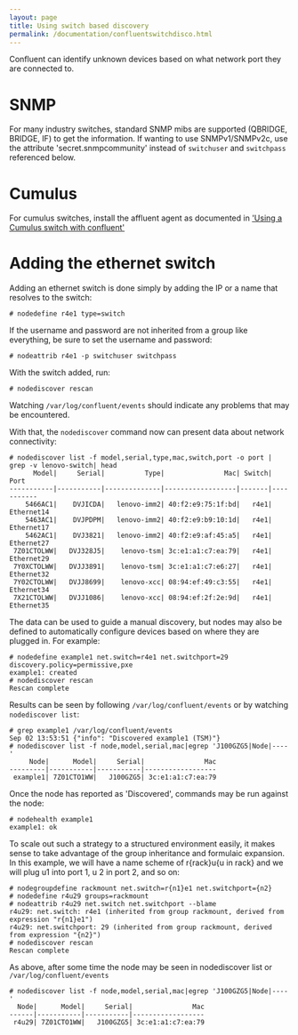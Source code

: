 ```yaml
---
layout: page
title: Using switch based discovery
permalink: /documentation/confluentswitchdisco.html
---
```


Confluent can identify unknown devices based on what network port they are connected to.

# SNMP
For many industry switches, standard SNMP mibs are supported (QBRIDGE, BRIDGE, IF) to get the information.  If wanting to use SNMPv1/SNMPv2c, use the
attribute 'secret.snmpcommunity' instead of `switchuser` and `switchpass` referenced below.

# Cumulus
For cumulus switches, install the affluent agent as documented in ['Using a Cumulus switch with confluent']({{site.baseurl}}/documentation/confluentcumulus.html)

# Adding the ethernet switch

Adding an ethernet switch is done simply by adding the IP or a name that resolves to the switch:

    # nodedefine r4e1 type=switch

If the username and password are not inherited from a group like everything, be sure to set the username and password:

    # nodeattrib r4e1 -p switchuser switchpass

With the switch added, run:

    # nodediscover rescan

Watching `/var/log/confluent/events` should indicate any problems that may be encountered.

With that, the `nodediscover` command now can present data about network connectivity:

    # nodediscover list -f model,serial,type,mac,switch,port -o port | grep -v lenovo-switch| head 
          Model|     Serial|          Type|               Mac| Switch|       Port
    -----------|-----------|--------------|------------------|-------|-----------
        5466AC1|    DVJICDA|   lenovo-imm2| 40:f2:e9:75:1f:bd|   r4e1| Ethernet14
        5463AC1|    DVJPDPM|   lenovo-imm2| 40:f2:e9:b9:10:1d|   r4e1| Ethernet17
        5462AC1|    DVJ3821|   lenovo-imm2| 40:f2:e9:af:45:a5|   r4e1| Ethernet27
     7Z01CTOLWW|   DVJ328J5|    lenovo-tsm| 3c:e1:a1:c7:ea:79|   r4e1| Ethernet29
     7Y0XCTOLWW|   DVJJ3891|    lenovo-tsm| 3c:e1:a1:c7:e6:27|   r4e1| Ethernet32
     7Y02CTOLWW|   DVJJ8699|    lenovo-xcc| 08:94:ef:49:c3:55|   r4e1| Ethernet34
     7X21CTOLWW|   DVJJ1086|    lenovo-xcc| 08:94:ef:2f:2e:9d|   r4e1| Ethernet35

The data can be used to guide a manual discovery, but nodes may also be defined to automatically configure devices based on
where they are plugged in.  For example:

    # nodedefine example1 net.switch=r4e1 net.switchport=29 discovery.policy=permissive,pxe
    example1: created
    # nodediscover rescan
    Rescan complete

Results can be seen by following `/var/log/confluent/events` or by watching `nodediscover list`:

    # grep example1 /var/log/confluent/events
    Sep 02 13:53:51 {"info": "Discovered example1 (TSM)"}
    # nodediscover list -f node,model,serial,mac|egrep 'J100GZG5|Node|----'
         Node|      Model|     Serial|               Mac
    ---------|-----------|-----------|------------------
     example1| 7Z01CTO1WW|   J100GZG5| 3c:e1:a1:c7:ea:79

Once the node has reported as 'Discovered', commands may be run against the node:

    # nodehealth example1
    example1: ok

To scale out such a strategy to a structured environment easily, it makes sense to take advantage of the group inheritance
and formulaic expansion.  In this example, we will have a name scheme of r{rack}u{u in rack} and we will plug u1 into port 1, u 2 in port 2, and so on:

    # nodegroupdefine rackmount net.switch=r{n1}e1 net.switchport={n2}
    # nodedefine r4u29 groups=rackmount
    # nodeattrib r4u29 net.switch net.switchport --blame
    r4u29: net.switch: r4e1 (inherited from group rackmount, derived from expression "r{n1}e1")
    r4u29: net.switchport: 29 (inherited from group rackmount, derived from expression "{n2}")
    # nodediscover rescan
    Rescan complete

As above, after some time the node may be seen in nodediscover list or `/var/log/confluent/events`

    # nodediscover list -f node,model,serial,mac|egrep 'J100GZG5|Node|----'
      Node|      Model|     Serial|               Mac
    ------|-----------|-----------|------------------
     r4u29| 7Z01CTO1WW|   J100GZG5| 3c:e1:a1:c7:ea:79



    
